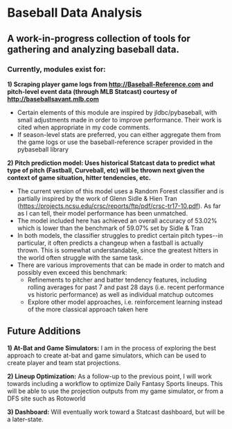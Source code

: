 # Baseball Data Analysis
## A work-in-progress collection of tools for gathering and analyzing baseball data.  

### Currently, modules exist for:

**1) Scraping player game logs from http://Baseball-Reference.com and pitch-level event data (through MLB Statcast) courtesy of http://baseballsavant.mlb.com** 

* Certain elements of this module are inspired by jldbc/pybaseball, with small adjustments made in order to improve performance.  Their work is cited when appropriate in my code comments.  
* If season-level stats are preferred, you can either aggregate them from the game logs or use the baseball-reference scraper provided in the pybaseball          library
    
    

**2) Pitch prediction model:  Uses historical Statcast data to predict what type of pitch (Fastball, Curveball, etc) will be thrown next given the context of game situation, hitter tendencies, etc.**

* The current version of this model uses a Random Forest classifier and is partially inspired by the work of Glenn Sidle & Hien Tran (https://projects.ncsu.edu/crsc/reports/ftp/pdf/crsc-tr17-10.pdf).  As far as I can tell, their model performance has been unmatched.
* The model included here has achieved an overall accuracy of 53.02% which is lower than the benchmark of 59.07% set by Sidle & Tran  
* In both models, the classifier struggles to predict certain pitch types--in particular, it often predicts a changeup when a fastball is actually thrown.  This is somewhat understandable, since the greatest hitters in the world often struggle with the same task.  
* There are various improvements that can be made in order to match and possibly even exceed this benchmark:
  * Refinements to pitcher and batter tendency features, including rolling averages for past 7 and past 28 days (i.e. recent performance vs historic performance) as well as individual matchup outcomes
  * Explore other model approaches, i.e. reinforcement learning instead of the more classical approach taken here

## Future Additions

**1) At-Bat and Game Simulators:**  I am in the process of exploring the best approach to create at-bat and game simulators, which can be used to create player and team stat projections.

**2) Lineup Optimization:**  As a follow-up to the previous point, I will work towards including a workflow to optimize Daily Fantasy Sports lineups.  This will be able to use the projection outputs from my game simulator, or from a DFS site such as Rotoworld

**3) Dashboard:**  Will eventually work toward a Statcast dashboard, but will be a later-state.
